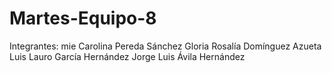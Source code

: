 # Martes-Equipo-8
Integrantes:
mie Carolina Pereda Sánchez
Gloria Rosalía Domínguez Azueta
Luis Lauro García Hernández
Jorge Luis Ávila Hernández

